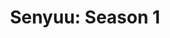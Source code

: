 ---
layout: reader
title: "Senyuu: Season 1"
rawURL: https://seiga.nicovideo.jp/comic/senyu
banner: https://64.media.tumblr.com/559474380be3f562551a9a9c2cf3357c/25f25b432615d417-d9/s640x960/3ba9e721796d4b474b7484e115cc5873f49a3602.png
nextVolume: s2
volumeNumber: 1
volumeName: s1
---